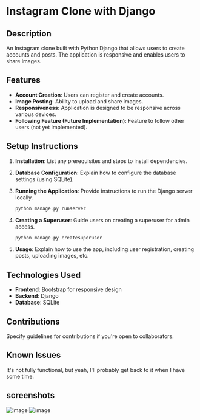 # Instagram Clone with Django

## Description

An Instagram clone built with Python Django that allows users to create accounts and posts. The application is responsive and enables users to share images.

## Features

- **Account Creation**: Users can register and create accounts.
- **Image Posting**: Ability to upload and share images.
- **Responsiveness**: Application is designed to be responsive across various devices.
- **Following Feature (Future Implementation)**: Feature to follow other users (not yet implemented).

## Setup Instructions

1. **Installation**: List any prerequisites and steps to install dependencies.
2. **Database Configuration**: Explain how to configure the database settings (using SQLite).
3. **Running the Application**: Provide instructions to run the Django server locally.

    ```bash
    python manage.py runserver
    ```

4. **Creating a Superuser**: Guide users on creating a superuser for admin access.

    ```bash
    python manage.py createsuperuser
    ```

5. **Usage**: Explain how to use the app, including user registration, creating posts, uploading images, etc.

## Technologies Used

- **Frontend**: Bootstrap for responsive design
- **Backend**: Django
- **Database**: SQLite

## Contributions

Specify guidelines for contributions if you're open to collaborators.

## Known Issues

It's not fully functional, but yeah, I'll probably get back to it when I have some time.

## screenshots

![image](https://github.com/FREDVUNI/django-instagram-clone/assets/41730664/51f2c3c7-4ab4-47d5-83d9-2d587bdd1d18)
![image](https://github.com/FREDVUNI/django-instagram-clone/assets/41730664/a7cf08f0-4cfc-4beb-8b95-24974e163139)

